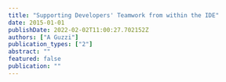 ```yaml
---
title: "Supporting Developers' Teamwork from within the IDE"
date: 2015-01-01
publishDate: 2022-02-02T11:00:27.702152Z
authors: ["A Guzzi"]
publication_types: ["2"]
abstract: ""
featured: false
publication: ""
---
```


